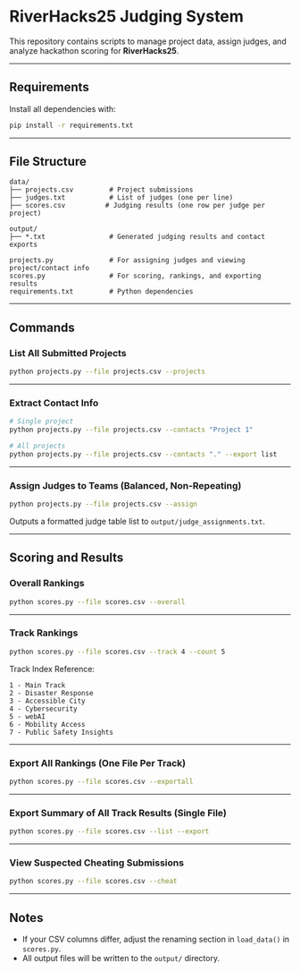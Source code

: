 # RiverHacks25 Judging System

This repository contains scripts to manage project data, assign judges, and analyze hackathon scoring for **RiverHacks25**.

---

## Requirements

Install all dependencies with:

```bash
pip install -r requirements.txt
```

---

## File Structure

```
data/
├── projects.csv         # Project submissions
├── judges.txt           # List of judges (one per line)
├── scores.csv          # Judging results (one row per judge per project)

output/
├── *.txt                # Generated judging results and contact exports

projects.py              # For assigning judges and viewing project/contact info
scores.py                # For scoring, rankings, and exporting results
requirements.txt         # Python dependencies
```

---

## Commands

### List All Submitted Projects

```bash
python projects.py --file projects.csv --projects
```

---

### Extract Contact Info

```bash
# Single project
python projects.py --file projects.csv --contacts "Project 1"

# All projects
python projects.py --file projects.csv --contacts "." --export list
```

---

### Assign Judges to Teams (Balanced, Non-Repeating)

```bash
python projects.py --file projects.csv --assign
```

Outputs a formatted judge table list to `output/judge_assignments.txt`.

---

## Scoring and Results

### Overall Rankings

```bash
python scores.py --file scores.csv --overall
```

---

### Track Rankings

```bash
python scores.py --file scores.csv --track 4 --count 5
```

Track Index Reference:
```
1 - Main Track
2 - Disaster Response
3 - Accessible City
4 - Cybersecurity
5 - webAI
6 - Mobility Access
7 - Public Safety Insights
```

---

### Export All Rankings (One File Per Track)

```bash
python scores.py --file scores.csv --exportall
```

---

### Export Summary of All Track Results (Single File)

```bash
python scores.py --file scores.csv --list --export
```

---

### View Suspected Cheating Submissions

```bash
python scores.py --file scores.csv --cheat
```

---

## Notes

- If your CSV columns differ, adjust the renaming section in `load_data()` in `scores.py`.
- All output files will be written to the `output/` directory.
